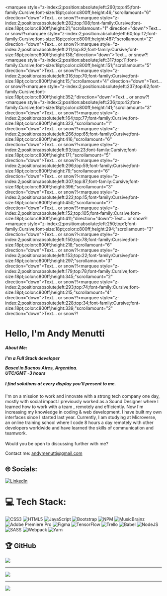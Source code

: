 <!-- HTML Codes by Quackit.com -->
<marquee style="z-index:2;position:absolute;left:260;top:45;font-family:Cursive;font-size:18pt;color:c800ff;height:46;"scrollamount="6" direction="down">Text... or snow?!</marquee><marquee style="z-index:2;position:absolute;left:282;top:108;font-family:Cursive;font-size:18pt;color:c800ff;height:21;"scrollamount="1" direction="down">Text... or snow?!</marquee><marquee style="z-index:2;position:absolute;left:60;top:12;font-family:Cursive;font-size:18pt;color:c800ff;height:487;"scrollamount="2" direction="down">Text... or snow?!</marquee><marquee style="z-index:2;position:absolute;left:211;top:82;font-family:Cursive;font-size:18pt;color:c800ff;height:138;"direction="down">Text... or snow?!</marquee><marquee style="z-index:2;position:absolute;left:317;top:11;font-family:Cursive;font-size:18pt;color:c800ff;height:151;"scrollamount="5" direction="down">Text... or snow?!</marquee><marquee style="z-index:2;position:absolute;left:316;top:70;font-family:Cursive;font-size:18pt;color:c800ff;height:15;"scrollamount="4" direction="down">Text... or snow?!</marquee><marquee style="z-index:2;position:absolute;left:237;top:62;font-family:Cursive;font-size:18pt;color:c800ff;height:352;"direction="down">Text... or snow?!</marquee><marquee style="z-index:2;position:absolute;left:236;top:42;font-family:Cursive;font-size:18pt;color:c800ff;height:141;"scrollamount="3" direction="down">Text... or snow?!</marquee><marquee style="z-index:2;position:absolute;left:164;top:77;font-family:Cursive;font-size:18pt;color:c800ff;height:323;"scrollamount="1" direction="down">Text... or snow?!</marquee><marquee style="z-index:2;position:absolute;left:266;top:65;font-family:Cursive;font-size:18pt;color:c800ff;height:416;"scrollamount="6" direction="down">Text... or snow?!</marquee><marquee style="z-index:2;position:absolute;left:93;top:23;font-family:Cursive;font-size:18pt;color:c800ff;height:171;"scrollamount="5" direction="down">Text... or snow?!</marquee><marquee style="z-index:2;position:absolute;left:296;top:59;font-family:Cursive;font-size:18pt;color:c800ff;height:79;"scrollamount="6" direction="down">Text... or snow?!</marquee><marquee style="z-index:2;position:absolute;left:307;top:87;font-family:Cursive;font-size:18pt;color:c800ff;height:396;"scrollamount="3" direction="down">Text... or snow?!</marquee><marquee style="z-index:2;position:absolute;left:222;top:15;font-family:Cursive;font-size:18pt;color:c800ff;height:450;"scrollamount="7" direction="down">Text... or snow?!</marquee><marquee style="z-index:2;position:absolute;left:152;top:105;font-family:Cursive;font-size:18pt;color:c800ff;height:411;"direction="down">Text... or snow?!</marquee><marquee style="z-index:2;position:absolute;left:250;top:1;font-family:Cursive;font-size:18pt;color:c800ff;height:294;"scrollamount="3" direction="down">Text... or snow?!</marquee><marquee style="z-index:2;position:absolute;left:150;top:78;font-family:Cursive;font-size:18pt;color:c800ff;height:218;"scrollamount="6" direction="down">Text... or snow?!</marquee><marquee style="z-index:2;position:absolute;left:153;top:22;font-family:Cursive;font-size:18pt;color:c800ff;height:297;"scrollamount="3" direction="down">Text... or snow?!</marquee><marquee style="z-index:2;position:absolute;left:179;top:78;font-family:Cursive;font-size:18pt;color:c800ff;height:345;"scrollamount="2" direction="down">Text... or snow?!</marquee><marquee style="z-index:2;position:absolute;left:293;top:74;font-family:Cursive;font-size:18pt;color:c800ff;height:215;"scrollamount="4" direction="down">Text... or snow?!</marquee><marquee style="z-index:2;position:absolute;left:228;top:34;font-family:Cursive;font-size:18pt;color:c800ff;height:339;"scrollamount="2" direction="down">Text... or snow?!</marquee><span style="position:absolute;top:400px"></span>
<div xmlns="http://www.w3.org/1999/xhtml">
<h1>Hello, I'm Andy Menutti</h2>

<h5>About Me:<br><br>
I’m a Full Stack developer

Based in Buenos Aires, Argentina.<br>
UTC/GMT -3 hours
<br><br>
I find solutions at every display you'll present to me.</h2>

  I'm on a mission to work and innovate with a strong tech company one day, mostly with social impact.I previously worked as a Sound Designer where I learned how to work with a team , remotely and efficiently. Now I'm increasing my knowledge in coding & web development. I have built my own interfaces since I started last year. Currently, I am studying at Microverse, an online training school where I code 8 hours a day remotely with other developers worldwide and have learned the skills of communication and teamwork.<br><br>
Would you be open to discussing further with me? <br>

Contact me: <a href="mailto:andymenutti@gmail.com?subject=My E-mail">andymenutti@gmail.com</a>



## 🌐 Socials:
[![LinkedIn](https://img.shields.io/badge/LinkedIn-%230077B5.svg?logo=linkedin&logoColor=white)](https://linkedin.com/in/http://bitly.ws/sQ85) 

# 💻 Tech Stack:
![CSS3](https://img.shields.io/badge/css3-%231572B6.svg?style=for-the-badge&logo=css3&logoColor=white) ![HTML5](https://img.shields.io/badge/html5-%23E34F26.svg?style=for-the-badge&logo=html5&logoColor=white) ![JavaScript](https://img.shields.io/badge/javascript-%23323330.svg?style=for-the-badge&logo=javascript&logoColor=%23F7DF1E) ![Bootstrap](https://img.shields.io/badge/bootstrap-%23563D7C.svg?style=for-the-badge&logo=bootstrap&logoColor=white) ![NPM](https://img.shields.io/badge/NPM-%23000000.svg?style=for-the-badge&logo=npm&logoColor=white) ![MusicBrainz](https://img.shields.io/badge/Musicbrainz-EB743B?style=for-the-badge&logo=musicbrainz&logoColor=BA478F) ![Adobe Premiere Pro](https://img.shields.io/badge/Adobe%20Premiere%20Pro-9999FF.svg?style=for-the-badge&logo=Adobe%20Premiere%20Pro&logoColor=white) 	![Figma](https://img.shields.io/badge/figma-%23F24E1E.svg?style=for-the-badge&logo=figma&logoColor=white) ![TensorFlow](https://img.shields.io/badge/TensorFlow-%23FF6F00.svg?style=for-the-badge&logo=TensorFlow&logoColor=white) ![Trello](https://img.shields.io/badge/Trello-%23026AA7.svg?style=for-the-badge&logo=Trello&logoColor=white) ![Babel](https://img.shields.io/badge/Babel-F9DC3e?style=for-the-badge&logo=babel&logoColor=black) ![NodeJS](https://img.shields.io/badge/node.js-6DA55F?style=for-the-badge&logo=node.js&logoColor=white) ![SASS](https://img.shields.io/badge/SASS-hotpink.svg?style=for-the-badge&logo=SASS&logoColor=white) ![Webpack](https://img.shields.io/badge/webpack-%238DD6F9.svg?style=for-the-badge&logo=webpack&logoColor=black) ![Yarn](https://img.shields.io/badge/yarn-%232C8EBB.svg?style=for-the-badge&logo=yarn&logoColor=white)

## 🏆 GitHub 
![](https://github-profile-trophy.vercel.app/?username=andym80&theme=discord&no-frame=false&no-bg=true&margin-w=4)

---
[![](https://visitcount.itsvg.in/api?id=andym80&icon=0&color=6)](https://visitcount.itsvg.in)

<div>
 

---
[![](https://visitcount.itsvg.in/api?id=@andym80&icon=9&color=0)](https://visitcount.itsvg.in)
  
 

  

